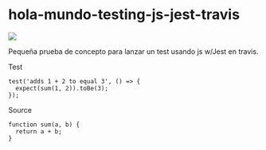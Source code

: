 # hola-mundo-testing-js-jest-travis
![](https://travis-ci.com/vicboma1/hola-mundo-testing-js-jest.svg?branch=master)

Pequeña prueba de concepto para lanzar un test usando js w/Jest en travis.


Test
```
test('adds 1 + 2 to equal 3', () => {
  expect(sum(1, 2)).toBe(3);
});
```

Source
```
function sum(a, b) {
  return a + b;
}
```
